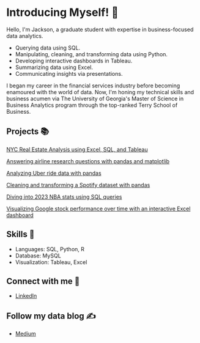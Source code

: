 # Introducing Myself! 👋

<!--
**JacksonWaddleton/JacksonWaddleton** is a ✨ _special_ ✨ repository because its `README.md` (this file) appears on your GitHub profile.

Here are some ideas to get you started:
-->

Hello, I'm Jackson, a graduate student with expertise in business-focused data analytics. 

- Querying data using SQL.
- Manipulating, cleaning, and transforming data using Python.
- Developing interactive dashboards in Tableau.
- Summarizing data using Excel.
- Communicating insights via presentations.

I began my career in the financial services industry before becoming enamoured with the world of data. Now, I'm honing my technical skills and business acumen via The University of Georgia's Master of Science in Business Analytics program through the top-ranked Terry School of Business. 

## Projects 📚

[NYC Real Estate Analysis using Excel, SQL, and Tableau](https://github.com/JacksonWaddleton/nyc-property-sales)

[Answering airline research questions with pandas and matplotlib](https://github.com/JacksonWaddleton/airlines-python)

[Analyzing Uber ride data with pandas ](https://github.com/JacksonWaddleton/uber-pandas-analysis/tree/main)

[Cleaning and transforming a Spotify dataset with pandas](https://github.com/JacksonWaddleton/spotify-transformation-pandas)

[Diving into 2023 NBA stats using SQL queries](https://github.com/JacksonWaddleton/2023-nba-stats)

[Visualizing Google stock performance over time with an interactive Excel dashboard](https://github.com/JacksonWaddleton/google-stock-excel)



## Skills 🔨

- Languages: SQL, Python, R
- Database: MySQL
- Visualization: Tableau, Excel

## Connect with me 🤝
- [LinkedIn](https://www.linkedin.com/in/jackson-waddleton/)

## Follow my data blog ✍
- [Medium](https://medium.com/@jacksonwaddleton)

